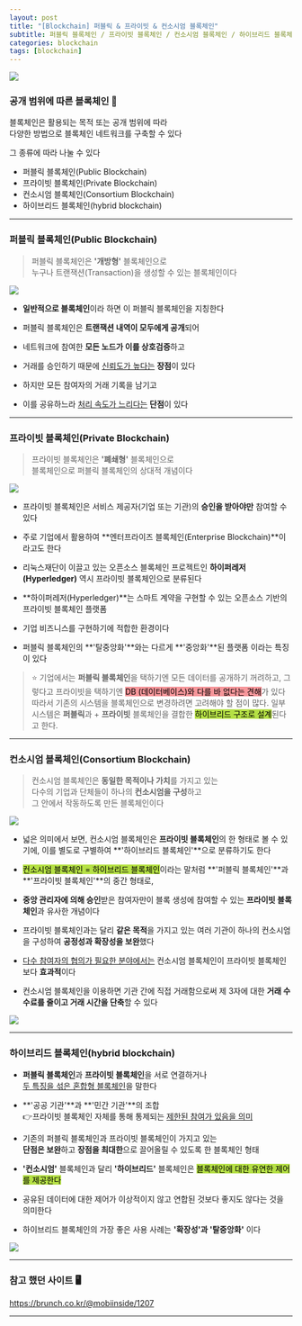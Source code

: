 ```yaml
---
layout: post
title: "[Blockchain] 퍼블릭 & 프라이빗 & 컨소시엄 블록체인"
subtitle: 퍼블릭 블록체인 / 프라이빗 블록체인 / 컨소시엄 블록체인 / 하이브리드 블록체인
categories: blockchain
tags: [blockchain]
---
```


![](https://velog.velcdn.com/images/-__-/post/1424ede4-4f45-4962-ad25-97def32972d0/image.png)

### 공개 범위에 따른 블록체인 🔗

블록체인은 활용되는 목적 또는 공개 범위에 따라 <br>
다양한 방법으로 블록체인 네트워크를 구축할 수 있다

그 종류에 따라 나눌 수 있다

- 퍼블릭 블록체인(Public Blockchain)
- 프라이빗 블록체인(Private Blockchain)
- 컨소시엄 블록체인(Consortium Blockchain)
- 하이브리드 블록체인(hybrid blockchain)

<hr>

### 퍼블릭 블록체인(Public Blockchain)

> 퍼블릭 블록체인은 **'개방형'** 블록체인으로 <br>
> 누구나 트랜잭션(Transaction)을 생성할 수 있는 블록체인이다

![](https://velog.velcdn.com/images/-__-/post/27dd5456-abf5-4bbf-ba39-d5dfb6420311/image.png)

- **일반적으로 블록체인**이라 하면 이 퍼블릭 블록체인을 지칭한다

- 퍼블릭 블록체인은 **트랜잭션 내역이 모두에게 공개**되어

- 네트워크에 참여한 **모든 노드가 이를 상호검증**하고

- 거래를 승인하기 때문에 <u>신뢰도가 높다는</u> **장점**이 있다

- 하지만 모든 참여자의 거래 기록을 남기고

- 이를 공유하느라 <u>처리 속도가 느리다는</u> **단점**이 있다

<hr>

### 프라이빗 블록체인(Private Blockchain)

> 프라이빗 블록체인은 **'폐쇄형'** 블록체인으로<br>
> 블록체인으로 퍼블릭 블록체인의 상대적 개념이다

![](https://velog.velcdn.com/images/-__-/post/1fb0d90a-8b4a-44ae-b89f-61b6914e3827/image.png)

- 프라이빗 블록체인은 서비스 제공자(기업 또는 기관)의 **승인을 받아야만** 참여할 수 있다

- 주로 기업에서 활용하여 **엔터프라이즈 블록체인(Enterprise Blockchain)**이라고도 한다

- 리눅스재단이 이끌고 있는 오픈소스 블록체인 프로젝트인
  **하이퍼레저(Hyperledger)** 역시 프라이빗 블록체인으로 분류된다

- **하이퍼레저(Hyperledger)**는 스마트 계약을 구현할 수 있는
  오픈소스 기반의 프라이빗 블록체인 플랫폼

- 기업 비즈니스를 구현하기에 적합한 환경이다

- 퍼블릭 블록체인의 **'탈중앙화'**와는 다르게 **'중앙화'**된 플랫폼 이라는 특징이 있다

> ⭐ 기업에서는 **퍼블릭 블록체인**을 택하기엔 모든 데이터를 공개하기 꺼려하고, 그렇다고 프라이빗을 택하기엔 <span style="background-color:#F7969A; color:#000;">DB (데이터베이스)와 다를 바 없다는 견해</span>가 있다<br>
> 따라서 기존의 시스템을 블록체인으로 변경하려면 고려해야 할 점이 많다. 일부 시스템은 **퍼블릭**과 + **프라이빗** 블록체인을 결합한 <span style="background-color:#B5E045; color:#000;">하이브리드 구조로 설계</span>된다고 한다.

<hr>

### 컨소시엄 블록체인(Consortium Blockchain)

> 컨소시엄 블록체인은 **동일한 목적이나 가치**를 가지고 있는<br>
> 다수의 기업과 단체들이 하나의 **컨소시엄을 구성**하고<br>
> 그 안에서 작동하도록 만든 블록체인이다

![](https://velog.velcdn.com/images/-__-/post/3ef3a60a-ef11-4105-87ee-7dcc662d389e/image.png)

- 넓은 의미에서 보면, 컨소시엄 블록체인은 **프라이빗 블록체인**의 한 형태로 볼 수 있기에, 이를 별도로 구별하여 **'하이브리드 블록체인'**으로 분류하기도 한다

- <span style="background-color:#B5E045; color:#000;">컨소시엄 블록체인 = 하이브리드 블록체인</span>이라는 말처럼
  **'퍼블릭 블록체인'**과 **'프라이빗 블록체인'**의 중간 형태로,

- **중앙 관리자에 의해 승인**받은 참여자만이
  블록 생성에 참여할 수 있는 **프라이빗 블록체인**과 유사한 개념이다

- 프라이빗 블록체인과는 달리 **같은 목적**을 가지고 있는
  여러 기관이 하나의 컨소시엄을 구성하여 **공정성과 확장성을 보완**했다

- <u>다수 참여자의 협의가 필요한 분야에서는</u>
  컨소시엄 블록체인이 프라이빗 블록체인보다 **효과적**이다

- 컨소시엄 블록체인을 이용하면 기관 간에 직접 거래함으로써
  제 3자에 대한 **거래 수수료를 줄이고 거래 시간을 단축**할 수 있다

![](https://velog.velcdn.com/images/-__-/post/4b53c0ac-6a3d-4f05-a55f-cfd5b3a4204f/image.png)

<hr>

### 하이브리드 블록체인(hybrid blockchain)

- **퍼블릭 블록체인**과 **프라이빗 블록체인**을 서로 연결하거나<br>
  <u>두 특징을 섞은 혼합형 블록체인</u>을 말한다

- **'공공 기관'**과 **'민간 기관'**의 조합<br>
  👉프라이빗 블록체인 자체를 통해 통제되는 <u>제한된 참여가 있음을 의미</u>

- 기존의 퍼블릭 블록체인과 프라이빗 블록체인이 가지고 있는<br>
  **단점은 보완**하고 **장점을 최대한**으로 끌어올릴 수 있도록 한 블록체인 형태

- **'컨소시엄'** 블록체인과 달리 **'하이브리드'** 블록체인은 <span style="background-color:#B5E045; color:#000;">블록체인에 대한 유연한 제어를 제공한다</span>

- 공유된 데이터에 대한 제어가 이상적이지 않고 연합된 것보다 좋지도 않다는 것을 의미한다

- 하이브리드 블록체인의 가장 좋은 사용 사례는 **'확장성'과 '탈중앙화'** 이다

![](https://velog.velcdn.com/images/-__-/post/2e4c37cd-2008-40fa-81f2-feb3e93c8d9c/image.png)

<hr>

### 참고 했던 사이트 🖥

<https://brunch.co.kr/@mobiinside/1207>

---
